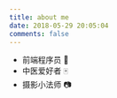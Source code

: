 ```yaml
---
title: about me
date: 2018-05-29 20:05:04
comments: false
---
```


- 前端程序员 :monkey:
- 中医爱好者 :mahjong:
- 摄影小法师 :camera:
